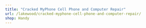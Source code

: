 ```yaml
---
title: "Cracked MyPhone Cell Phone and Computer Repair"
url: /lakewood/cracked-myphone-cell-phone-and-computer-repair/
shop: Handy
---
```

